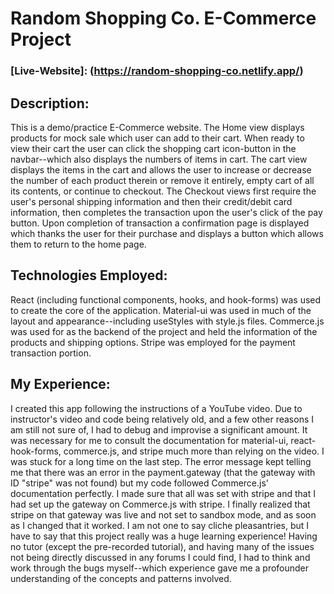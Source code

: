 # Random Shopping Co. E-Commerce Project
### [Live-Website]: (https://random-shopping-co.netlify.app/)

## Description:
This is a demo/practice E-Commerce website. The Home view displays products for mock sale which user can add to their cart. When ready to view their cart the user can click the shopping cart icon-button in the navbar--which also displays the numbers of items in cart. The cart view displays the items in the cart and allows the user to increase or decrease the number of each product therein or remove it entirely, empty cart of all its contents, or continue to checkout. The Checkout views first require the user's personal shipping information and then their credit/debit card information, then completes the transaction upon the user's click of the pay button. Upon completion of transaction a confirmation page is displayed which thanks the user for their purchase and displays a button which allows them to return to the home page.

## Technologies Employed:
React (including functional components, hooks, and hook-forms) was used to create the core of the application.
Material-ui was used in much of the layout and appearance--including useStyles with style.js files.
Commerce.js was used for as the backend of the project and held the information of the products and shipping options.
Stripe was employed for the payment transaction portion.


## My Experience:
I created this app following the instructions of a YouTube video. Due to instructor's video and code being relatively old, and a few other reasons I am still not sure of, I had to debug and improvise a significant amount. It was necessary for me to consult the documentation for material-ui, react-hook-forms, commerce.js, and stripe much more than relying on the video. I was stuck for a long time on the last step. The error message kept telling me that there was an error in the payment.gateway (that the gateway with ID "stripe" was not found) but my code followed Commerce.js' documentation perfectly. I made sure that all was set with stripe and that I had set up the gateway on Commerce.js with stripe. I finally realized that stripe on that gateway was live and not set to sandbox mode, and as soon as I changed that it worked. I am not one to say cliche pleasantries, but I have to say that this project really was a huge learning experience! Having no tutor (except the pre-recorded tutorial), and having many of the issues not being directly discussed in any forums I could find, I had to think and work through the bugs myself--which experience gave me a profounder understanding of the concepts and patterns involved. 

